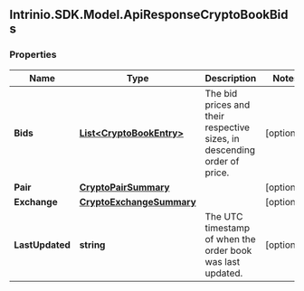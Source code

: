 ## Intrinio.SDK.Model.ApiResponseCryptoBookBids
### Properties

Name | Type | Description | Notes
------------ | ------------- | ------------- | -------------
**Bids** | [**List&lt;CryptoBookEntry&gt;**](CryptoBookEntry.md) | The bid prices and their respective sizes, in descending order of price. | [optional] 
**Pair** | [**CryptoPairSummary**](CryptoPairSummary.md) |  | [optional] 
**Exchange** | [**CryptoExchangeSummary**](CryptoExchangeSummary.md) |  | [optional] 
**LastUpdated** | **string** | The UTC timestamp of when the order book was last updated. | [optional] 

